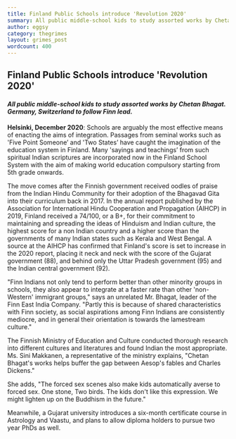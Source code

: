```yaml
---
title: Finland Public Schools introduce 'Revolution 2020'
summary: All public middle-school kids to study assorted works by Chetan Bhagat. Germany, Switzerland to follow Finn lead.
author: eggsy
category: thegrimes
layout: grimes_post
wordcount: 400
---
```


## Finland Public Schools introduce 'Revolution 2020'

#### *All public middle-school kids to study assorted works by Chetan Bhagat. Germany, Switzerland to follow Finn lead.*

**Helsinki, December 2020**: Schools are arguably the most effective means of enacting the aims of integration. Passages from seminal works such as 'Five Point Someone’ and 'Two States’ have caught the imagination of the education system in Finland. Many 'sayings and teachings’ from such spiritual Indian scriptures are incorporated now in the Finland School System with the aim of making world education compulsory starting from 5th grade onwards.

The move comes after the Finnish government received oodles of praise from the Indian Hindu Community for their adoption of the Bhagavad Gita into their curriculum back in 2017. In the annual report published by the Association for International Hindu Cooperation and Propagation (AIHCP) in 2019, Finland received a 74/100, or a B+, for their commitment to maintaining and spreading the ideas of Hinduism and Indian culture, the highest score for a non Indian country and a higher score than the governments of many Indian states such as Kerala and West Bengal. A source at the AIHCP has confirmed that Finland's score is set to increase in the 2020 report, placing it neck and neck with the score of the Gujarat government (88), and behind only the Uttar Pradesh government (95) and the Indian central government (92). 

"Finn Indians not only tend to perform better than other minority groups in schools, they also appear to integrate at a faster rate than other 'non-Western' immigrant groups," says an unrelated Mr. Bhagat, leader of the Finn East India Company. "Partly this is because of shared characteristics with Finn society, as social aspirations among Finn Indians are consistently mediocre, and in general their orientation is towards the lamestream culture."

The Finnish Ministry of Education and Culture conducted thorough research into different cultures and literatures and found Indian the most appropriate. Ms. Sini Makkanen, a representative of the ministry explains, "Chetan Bhagat's works helps buffer the gap between Aesop's fables and Charles Dickens."

She adds, "The forced sex scenes also make kids automatically averse to forced sex. One stone, Two birds. The kids don't like this expression. We might lighten up on the Buddhism in the future."

Meanwhile, a Gujarat university introduces a six-month certificate course in Astrology and Vaastu, and plans to allow diploma holders to pursue two year PhDs as well.